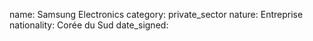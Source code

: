 name: Samsung Electronics
category: private_sector
nature:  Entreprise
nationality: Corée du Sud
date_signed:
    